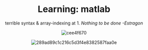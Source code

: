 <div align="center">

# Learning: matlab
terrible syntax & array-indexing at 1. _Nothing to be done -Estragon_

![cee4f670](https://user-images.githubusercontent.com/55017307/102819315-898fdf80-43d3-11eb-99b3-215ba882fb3b.jpg)

![289ad89c1c216c5d3f4e8382587faa0e](https://user-images.githubusercontent.com/55017307/102819319-8ac10c80-43d3-11eb-84a3-72ee7d2feab7.jpg)


</div>

